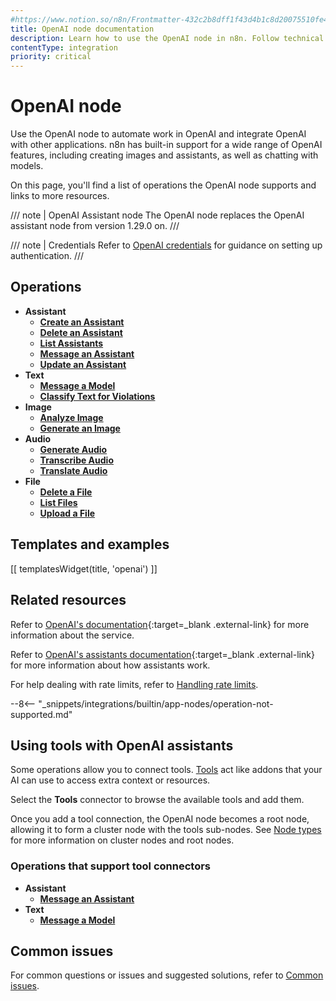 ```yaml
---
#https://www.notion.so/n8n/Frontmatter-432c2b8dff1f43d4b1c8d20075510fe4
title: OpenAI node documentation
description: Learn how to use the OpenAI node in n8n. Follow technical documentation to integrate OpenAI node into your workflows.
contentType: integration
priority: critical
---
```


# OpenAI node

Use the OpenAI node to automate work in OpenAI and integrate OpenAI with other applications. n8n has built-in support for a wide range of OpenAI features, including creating images and assistants, as well as chatting with models. 

On this page, you'll find a list of operations the OpenAI node supports and links to more resources.

/// note | OpenAI Assistant node
The OpenAI node replaces the OpenAI assistant node from version 1.29.0 on.
///

/// note | Credentials
Refer to [OpenAI credentials](/integrations/builtin/credentials/openai/) for guidance on setting up authentication. 
///

## Operations

- **Assistant** 
	- [**Create an Assistant**](/integrations/builtin/app-nodes/n8n-nodes-langchain.openai/assistant-operations/#create-an-assistant)
	- [**Delete an Assistant**](/integrations/builtin/app-nodes/n8n-nodes-langchain.openai/assistant-operations/#delete-an-assistant)
	- [**List Assistants**](/integrations/builtin/app-nodes/n8n-nodes-langchain.openai/assistant-operations/#list-assistants)
	- [**Message an Assistant**](/integrations/builtin/app-nodes/n8n-nodes-langchain.openai/assistant-operations/#message-an-assistant)
	- [**Update an Assistant**](/integrations/builtin/app-nodes/n8n-nodes-langchain.openai/assistant-operations/#update-an-assistant)
- **Text**
	- [**Message a Model**](/integrations/builtin/app-nodes/n8n-nodes-langchain.openai/text-operations/#message-a-model)
	- [**Classify Text for Violations**](/integrations/builtin/app-nodes/n8n-nodes-langchain.openai/text-operations/#classify-text-for-violations)
- **Image**
	- [**Analyze Image**](/integrations/builtin/app-nodes/n8n-nodes-langchain.openai/image-operations/#analyze-image)
	- [**Generate an Image**](/integrations/builtin/app-nodes/n8n-nodes-langchain.openai/image-operations/#generate-an-image)
- **Audio**
	- [**Generate Audio**](/integrations/builtin/app-nodes/n8n-nodes-langchain.openai/audio-operations/#generate-audio)
	- [**Transcribe Audio**](/integrations/builtin/app-nodes/n8n-nodes-langchain.openai/audio-operations/#transcribe-audio)
	- [**Translate Audio**](/integrations/builtin/app-nodes/n8n-nodes-langchain.openai/audio-operations/#translate-audio)
- **File**
	- [**Delete a File**](/integrations/builtin/app-nodes/n8n-nodes-langchain.openai/file-operations/#delete-a-file)
	- [**List Files**](/integrations/builtin/app-nodes/n8n-nodes-langchain.openai/file-operations/#list-files)
	- [**Upload a File**](/integrations/builtin/app-nodes/n8n-nodes-langchain.openai/file-operations/#upload-a-file)

## Templates and examples

<!-- see https://www.notion.so/n8n/Pull-in-templates-for-the-integrations-pages-37c716837b804d30a33b47475f6e3780 -->
[[ templatesWidget(title, 'openai') ]]

## Related resources

Refer to [OpenAI's documentation](https://beta.openai.com/docs/introduction){:target=_blank .external-link} for more information about the service.

Refer to [OpenAI's assistants documentation](https://platform.openai.com/docs/assistants/how-it-works/objects){:target=_blank .external-link} for more information about how assistants work.

For help dealing with rate limits, refer to [Handling rate limits](/integrations/builtin/rate-limits/).

--8<-- "_snippets/integrations/builtin/app-nodes/operation-not-supported.md"

## Using tools with OpenAI assistants

Some operations allow you to connect tools. [Tools](https://docs.n8n.io/advanced-ai/examples/understand-tools/) act like addons that your AI can use to access extra context or resources.

Select the **Tools** connector to browse the available tools and add them.

Once you add a tool connection, the OpenAI node becomes a root node, allowing it to form a cluster node with the tools sub-nodes. See [Node types](/integrations/builtin/node-types/#cluster-nodes) for more information on cluster nodes and root nodes.

### Operations that support tool connectors

- **Assistant**
	- [**Message an Assistant**](/integrations/builtin/app-nodes/n8n-nodes-langchain.openai/assistant-operations/#message-an-assistant)
- **Text**
	- [**Message a Model**](/integrations/builtin/app-nodes/n8n-nodes-langchain.openai/text-operations/#message-a-model)

## Common issues

For common questions or issues and suggested solutions, refer to [Common issues](/integrations/builtin/app-nodes/n8n-nodes-langchain.openai/common-issues/).
